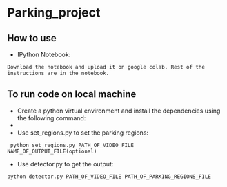 # Parking_project

## How to use


* IPython Notebook:

``` Download the notebook and upload it on google colab. Rest of the instructions are in the notebook. ```

## To run code on local machine

* Create a python virtual environment and install the dependencies using the following command:
* 
* Use set_regions.py to set the parking regions:

``` python set_regions.py PATH_OF_VIDEO_FILE NAME_OF_OUTPUT_FILE(optional)```

* Use detector.py to get the output:

``` python detector.py PATH_OF_VIDEO_FILE PATH_OF_PARKING_REGIONS_FILE ```

